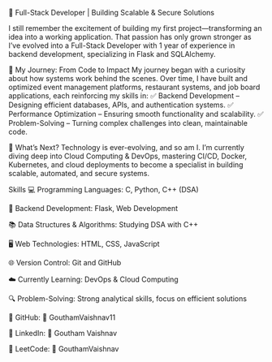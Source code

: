 🚀 Full-Stack Developer | Building Scalable & Secure Solutions

I still remember the excitement of building my first project—transforming an idea into a working application. That passion has only grown stronger as I’ve evolved into a Full-Stack Developer with 1 year of experience in backend development, specializing in Flask and SQLAlchemy.

🔹 My Journey: From Code to Impact
My journey began with a curiosity about how systems work behind the scenes. Over time, I have built and optimized event management platforms, restaurant systems, and job board applications, each reinforcing my skills in:
✅ Backend Development – Designing efficient databases, APIs, and authentication systems.
✅ Performance Optimization – Ensuring smooth functionality and scalability.
✅ Problem-Solving – Turning complex challenges into clean, maintainable code.

🔹 What’s Next?
Technology is ever-evolving, and so am I. I’m currently diving deep into Cloud Computing & DevOps, mastering CI/CD, Docker, Kubernetes, and cloud deployments to become a specialist in building scalable, automated, and secure systems.

Skills
💻 Programming Languages: C, Python, C++ (DSA)

🔧 Backend Development: Flask, Web Development

📚 Data Structures & Algorithms: Studying DSA with C++

🖥️ Web Technologies: HTML, CSS, JavaScript

🌐 Version Control: Git and GitHub

☁️ Currently Learning: DevOps & Cloud Computing 

🔍 Problem-Solving: Strong analytical skills, focus on efficient solutions

🔗 GitHub: 📂 GouthamVaishnav11

🔗 LinkedIn: 💼 Goutham Vaishnav

🔗 LeetCode: 🧩 GouthamVaishnav
